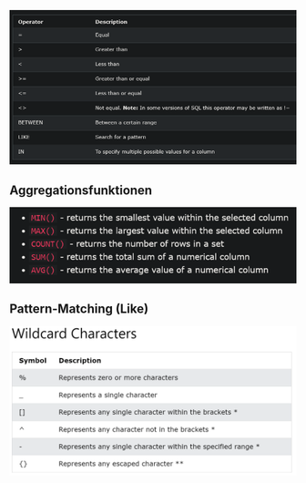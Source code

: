 ![sql-where](sql-where.png)


## Aggregationsfunktionen

![sql-aggregationsfunktionen](sql-aggregationsfunktionen.png)

## Pattern-Matching (Like)

![](Pasted%20image%2020240913132853.png)